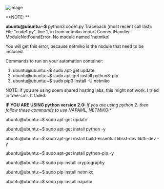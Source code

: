 ![image](https://user-images.githubusercontent.com/45974876/111310493-271d4700-8683-11eb-8fd5-d3ef5766bfdf.png)


**NOTE: **

**ubuntu@ubuntu:~$** python3 code1.py 
Traceback (most recent call last):
  File "code1.py", line 1, in <module>
    from netmiko import ConnectHandler
ModuleNotFoundError: No module named 'netmiko'

 You will get this error, because netmiko is the nodule that need to be inclused.
 
 Commands to run on your automation container: 
 
 1. ubuntu@ubuntu:~$ sudo apt-get update
 2. ubuntu@ubuntu:~$ sudo apt-get install python3-pip
 3. ubuntu@ubuntu:~$ sudo pip3 install -U netmiko 
 
 NOTE: if you are using soem shared hosting labs, this might not work. I tried in free-cml. It failed.
 

**IF YOU ARE USING python version 2.0:**
**If you are using python 2.* then follow these commands to use NAPAML, NETMIKO:**

ubuntu@ubuntu:~$ sudo apt-get update

ubuntu@ubuntu:~$ sudo apt-get install python -y

ubuntu@ubuntu:~$ sudo apt-get install build-essential libssl-dev libffi-dev -y

ubuntu@ubuntu:~$ sudo apt-get install python-pip -y

ubuntu@ubuntu:~$ sudo pip install cryptography

ubuntu@ubuntu:~$ sudo pip install netmiko

ubuntu@ubuntu:~$ sudo pip install napalm
